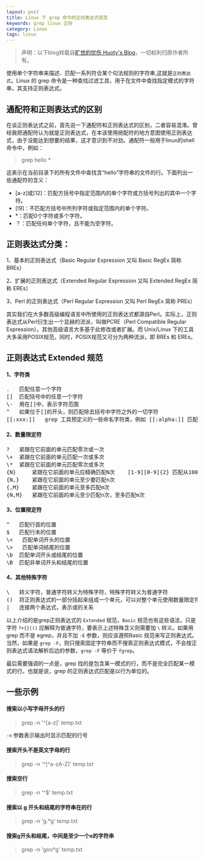 ```yaml
---
layout: post
title: Linux 下 grep 命令的正则表达式规范
keywords: grep linux 正则
category: Linux
tags: linux
---
```


> 声明：以下blog转载自[旷世的忧伤 Huoty's Blog](http://kuanghy.github.io/)，一切权利归原作者所有。

使用单个字符串来描述、匹配一系列符合某个句法规则的字符串,这就是`正则表达式`。Linux 的 grep 命令是一种查找过滤工具，用于在文件中查找指定模式的字符串，其支持正则表达式。

## 通配符和正则表达式的区别
在谈正则表达式之前，首先说一下通配符和正则表达式的区别，二者容易混淆。曾经我把通配符认为就是正则表达式，在本该使用统配符的地方意图使用正则表达式，由于没能达到想要的结果，这才意识到不对劲。通配符一般用于linux的shell命令中，例如：

> grep hello *

这表示在当前目录下的所有文件中查找含“hello”字符串的文件的行。下面列出一些通配符的含义：

* [a-z]或[12]：匹配方括号中指定范围内的单个字符或方括号列出的其中一个字符。
* [!9]：不匹配方括号中所列字符或指定范围内的单个字符。
* *：匹配0个字符或多个字符。
* ？：匹配任何单个字符，且不能为空字符。

## 正则表达式分类：

1、基本的正则表达式（Basic Regular Expression 又叫 Basic RegEx  简称 BREs）

2、扩展的正则表达式（Extended Regular Expression 又叫 Extended RegEx 简称 EREs）

3、Perl 的正则表达式（Perl Regular Expression 又叫 Perl RegEx 简称 PREs）

其实我们在大多数高级编程语言中所使用的正则表达式都源自Perl。实际上，正则表达式从Perl衍生出一个显赫的流派，叫做PCRE（Perl Compatible Regular Expression）。其他高级语言大多基于此修改或者扩展。而 Unix/Linux 下的工具大多采用POSIX规范，同时，POSIX规范又可分为两种流派，即 BREs 和 EREs。

## 正则表达式 Extended 规范

#### 1、字符类
<div class="hblock"><pre>
. 	匹配任意一个字符
[] 	匹配括号中的任意一个字符
\- 	用在[]中，表示字符范围
^ 	如果位于[]的开头，则匹配除去括号中字符之外的一切字符
[[:xxx:]] 	grep 工具预定义的一些命名字符类，例如 [[:alpha:]] 匹配一个字母，[[:digit:]] 匹配一个数字
</pre></div>

#### 2、数量限定符
<div class="hblock"><pre>
? 	紧跟在它前面的单元匹配零次或一次
\+ 	紧跟在它前面的单元匹配一次或多次
\* 	紧跟在它前面的单元匹配零次或多次
{N} 	紧跟在它前面的单元应精确匹配N次 	[1-9][0-9]{2} 匹配从100 到999 的整数
{N,} 	紧跟在它前面的单元至少要匹配n次
{,M} 	紧跟在它前面的单元至多匹配m次
{N,M} 	紧跟在它前面的单元至少匹配n次，至多匹配m次
</pre></div>

#### 3、位置限定符
<div class="hblock"><pre>
^ 	匹配行首的位置
$ 	匹配行末的位置
\&lt; 	匹配单词开头的位置
\&gt; 	匹配单词结尾的位置
\b 	匹配单词开头或结尾的位置
\B 	匹配非单词开头和结尾的位置
</pre></div>

#### 4、其他特殊字符
<div class="hblock"><pre>
\ 	转义字符，普通字符转义为特殊字符，特殊字符转义为普通字符
() 	将正则表达式的一部分括起来组成一个单元，可以对整个单元使用数量限定符
| 	连接两个表达式，表示或的关系
</pre></div>

以上介绍的是grep正则表达式的 `Extended` 规范，`Basic` 规范也有这些语法，只是字符 `?+{}|()` 应解释为普通字符，要表示上述特殊含义则需要加 `\` 转义。如果用 grep 而不是 egrep，并且不加 `-E` 参数，则应该遵照Basic 规范来写正则表达式。当然，如果是 `grep -F`，则只搜索固定字符串而不搜索正则表达式模式，不会按正则表达式语法解析后边的参数，`grep -F` 等价于 `fgrep`。

最后需要强调的一点是，grep 找的是包含某一模式的行，而不是完全匹配某一模式的行。也就是说，grep 的正则表达式匹配是以行为单位的。

## 一些示例

#### 搜索以小写字母开头的行

> grep -n '^[a-z]' temp.txt

`-n` 参数表示输出时显示匹配的行号

#### 搜索开头不是英文字母的行

> grep -n '^[^a-zA-Z]' temp.txt

#### 搜索空行

> grep -n '^$' temp.txt

#### 搜索以 g 开头和结尾的字符串在的行

> grep -n 'g.*g' temp.txt

#### 搜索g开头和结尾，中间是至少一个o的字符串

> grep -n 'goo*g' temp.txt
